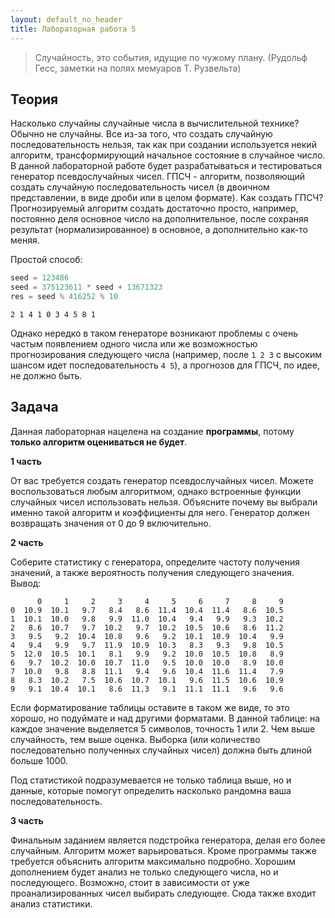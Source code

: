 ```yaml
---
layout: default_no_header
title: Лабораторная работа 5
---
```


> Случайность, это события, идущие по чужому плану. (Рудольф Гесс, заметки на полях мемуаров Т. Рузвельта)

## Теория

Насколько случайны случайные числа в вычислительной технике? Обычно не случайны. Все из-за того, что создать случайную последовательность
нельзя, так как при создании используется некий алгоритм, трансформирующий начальное состояние в случайное число. В данной лабораторной 
работе будет разрабатываться и тестироваться генератор псевдослучайных чисел. ГПСЧ - алгоритм, позволяющий создать случайную последовательность
чисел (в двоичном представлении, в виде дроби или в целом формате). Как создать ГПСЧ? Прогнозируемый алгоритм создать достаточно просто, например,
постоянно деля основное число на дополнительное, после сохраняя результат (нормализированное) в основное, а дополнительно как-то меняя.

Простой способ:

```python
seed = 123486
seed = 375123611 * seed + 13671323
res = seed % 416252 % 10
```

```
2 1 4 1 0 3 4 5 8 1
```

Однако нередко в таком генераторе возникают проблемы с очень частым появлением одного числа или же возможностью прогнозирования
следующего числа (например, после `1 2 3` с высоким шансом идет последовательность `4 5`), а прогнозов для ГПСЧ, по идее, не должно быть.

## Задача

Данная лабораторная нацелена на создание **программы**, потому **только алгоритм оцениваться не будет**.

**1 часть**

От вас требуется создать генератор псевдослучайных чисел. Можете воспользоваться любым алгоритмом, однако встроенные функции случайных чисел 
использовать нельзя. Объясните почему вы выбрали именно такой алгоритм и коэффициенты для него. Генератор должен возвращать значения от 0 до 9 включительно.

**2 часть**

Соберите статистику с генератора, определите частоту получения значений, а также вероятность получения следующего значения. Вывод:

```
      0     1     2     3     4     5     6     7     8     9
0  10.9  10.1   9.7   8.4   8.6  11.4  10.4  11.4   8.6  10.5
1  10.1  10.0   9.8   9.9  11.0  10.4   9.4   9.9   9.3  10.2
2   8.6  10.7   9.7  10.2   9.7  10.2  10.5  10.6   8.6  11.2
3   9.5   9.2  10.4  10.8   9.6   9.2  10.1  10.9  10.4   9.9
4   9.4   9.9   9.7  11.9  10.9  10.3   8.3   9.3   9.8  10.5
5  12.0  10.5  10.1   8.1   9.9   9.2  10.0  10.5  10.8   8.9
6   9.7  10.2  10.0  10.7  11.0   9.5  10.0  10.0   8.9  10.0
7  10.0   9.8   8.8  11.1   9.4   9.6  10.4  11.6  11.4   7.9
8   8.3  10.2   7.5  10.6  10.7  10.1   9.6  11.5  10.6  10.9
9   9.1  10.4  10.1   8.6  11.3   9.1  11.1  11.1   9.6   9.6
```

Если форматирование таблицы оставите в таком же виде, то это хорошо, но подуймате и над другими форматами. В данной таблице: на каждое значение выделяется 5 символов, точность 1 или 2.
Чем выше случайность, тем выше оценка. Выборка (или количество последовательно полученных случайных чисел) должна быть длиной больше 1000. 

Под статистикой подразумевается не только таблица выше, но и данные, которые помогут определить насколько рандомна ваша последовательность.

**3 часть**

Финальным заданием является подстройка генератора, делая его более случайным. Алгоритм может варьироваться. Кроме программы 
также требуется объяснить алгоритм максимально подробно. Хорошим дополнением будет анализ не только следующего числа, но и последующего. Возможно,
стоит в зависимости от уже проанализированных чисел выбирать следующее. Сюда также входит анализ статистики.
